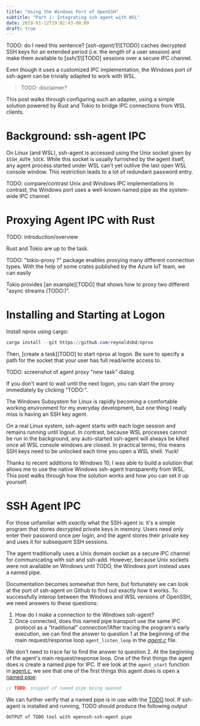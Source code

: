 ```yaml
---
title: "Using the Windows Port of OpenSSH"
subtitle: "Part 1: Integrating ssh-agent with WSL"
date: 2019-01-12T19:02:43-08:00
draft: true
---
```



TODO: do I need this sentence?
[*ssh-agent(1)*][TODO] caches decrypted SSH keys for an extended period (i.e. the length of a user
session) and make them available to [*ssh(1)*][TODO] sessions over a secure IPC channel.

Even though it uses a customized IPC implementation, the Windows port of ssh-agent can be trivially
adapted to work with WSL.

<!--more-->

> TODO: disclaimer?

This post walks through configuring such an adapter, using a simple solution powered
by Rust and Tokio to bridge IPC connections from WSL clients.


# Background: ssh-agent IPC

On Linux (and WSL), ssh-agent is accessed using the Unix socket given by `$SSH_AUTH_SOCK`. While
this socket is usually furnished by the agent itself, any agent process started under WSL can't yet
outlive the last open WSL console window. This restriction leads to a lot of redundant password
entry.

TODO: compare/contrast Unix and Windows IPC implementations
In contrast, the Windows port uses a well-known named pipe as the system-wide IPC channel.


# Proxying Agent IPC with Rust

TODO: introduction/overview

Rust and Tokio are up to the task.

TODO: "tokio-proxy ?" package enables proxying many different connection types. With the help of
some crates published by the Azure IoT team, we can easily

Tokio provides [an example][TODO] that shows how to proxy two different "async streams (TODO:)".


# Installing and Starting at Logon

Install nprox using cargo:

```powershell
cargo install --git https://github.com/reynoldsbd/nprox
```

Then, [create a task][TODO] to start nprox at logon. Be sure to specify a path for the socket that
your user has full read/write access to.

TODO: screenshot of agent proxy "new task" dialog

If you don't want to wait until the next logon, you can start the proxy immediately by clicking
"TODO:".


























The Windows Subsystem for Linux is rapidly becoming a comfortable working environment for my
everyday development, but one thing I really miss is having an SSH key agent.

On a real Linux system, ssh-agent starts with each login session and remains running until logout.
In contrast, because WSL processes cannot be run in the background, any auto-started ssh-agent will
always be killed once all WSL console windows are closed. In practical terms, this means SSH keys
need to be unlocked each time you open a WSL shell. Yuck!

Thanks to recent additions to Windows 10, I was able to build a solution that allows me to use the
native Windows ssh-agent transparently from WSL. This post walks through how the solution works and
how you can set it up yourself.


# SSH Agent IPC

For those unfamiliar with *exactly* what the SSH-agent is: it's a simple program that stores
decrypted private keys in memory. Users need only enter their password once per login, and the agent
stores their private key and uses it for subsequent SSH sessions.

The agent traditionally uses a Unix domain socket as a secure IPC channel for communicating with
ssh and ssh-add. However, because Unix sockets were not available on Windows until TODO, the Windows
port instead uses a named pipe.

Documentation becomes somewhat thin here, but fortunately we can look at the port of ssh-agent on Github
to find out exactly how it works. To successfully interop between the Windows and WSL versions of OpenSSH,
we need answers to these questions:

1. How do I make a connection to the Windows ssh-agent?
2. Once connected, does this named pipe transport use the same IPC protocol as a "traditional" connection?After tracing the program's early execution, we can find the answer to question 1 at the beginning
of the main request/response loop `agent_listen_loop` in the [*agent.c*][1.5] file.

We don't need to trace far to find the answer to question 2. At the beginning of the agent's main
request/response loop. One of the first things the agent does
is create a named pipe for IPC. If we look at the `agent_start` function in [agent.c][1.5], we see
that one of the first things this agent does is open a [named pipe][1.4]:

```c
// TODO: snippet of named pipe being opened
```

We can further verify that a named pipe is in use with the [TODO][1.5] tool. If ssh-agent is
installed and running, TODO should produce the following output

```
OUTPUT of TODO tool with openssh-ssh-agent pipe
```



[1.1]: https://github.com/PowerShell/Win32-OpenSSH/wiki/About-Win32-OpenSSH-and-Design-Details#af_unix-domain-sockets
[1.2]: https://github.com/PowerShell/openssh-portable
[1.3]: https://github.com/PowerShell/openssh-portable/tree/latestw_all/contrib/win32/win32compat/ssh-agent
[1.4]: https://github.com/PowerShell/openssh-portable/blob/latestw_all/contrib/win32/win32compat/ssh-agent/agent-main.c
[1.5]: https://github.com/PowerShell/openssh-portable/blob/latestw_all/contrib/win32/win32compat/ssh-agent/agent.c
